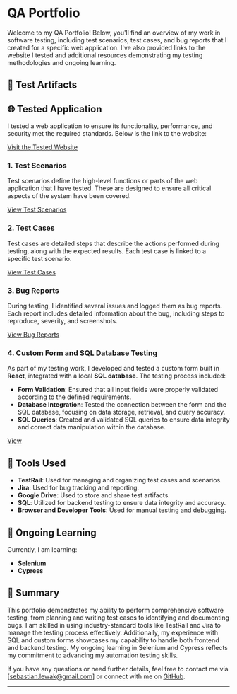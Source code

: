 # QA Portfolio

Welcome to my QA Portfolio! Below, you'll find an overview of my work in software testing, including test scenarios, test cases, and bug reports that I created for a specific web application. I've also provided links to the website I tested and additional resources demonstrating my testing methodologies and ongoing learning.

## 📂 Test Artifacts

## 🌐 Tested Application

I tested a web application to ensure its functionality, performance, and security met the required standards. Below is the link to the website:

[Visit the Tested Website](https://skleptest.pl/)

### 1. Test Scenarios
Test scenarios define the high-level functions or parts of the web application that I have tested. These are designed to ensure all critical aspects of the system have been covered.

[View Test Scenarios](https://drive.google.com/drive/folders/1sljB4LnVx4k2_JC6gGVbpBO8sDW5OvaQ?hl=pl)

### 2. Test Cases
Test cases are detailed steps that describe the actions performed during testing, along with the expected results. Each test case is linked to a specific test scenario.

[View Test Cases](https://drive.google.com/drive/folders/1bOpRBSNPWLUl5ggG4sUYm-R7xeOPsQNu?hl=pl)

### 3. Bug Reports
During testing, I identified several issues and logged them as bug reports. Each report includes detailed information about the bug, including steps to reproduce, severity, and screenshots.

[View Bug Reports](https://drive.google.com/drive/folders/1FFiZYniHSgMy7xwNoEDn9YvrpuZYW0cz?hl=pl)

### 4. Custom Form and SQL Database Testing

As part of my testing work, I developed and tested a custom form built in **React**, integrated with a local **SQL database**. The testing process included:

- **Form Validation**: Ensured that all input fields were properly validated according to the defined requirements.
- **Database Integration**: Tested the connection between the form and the SQL database, focusing on data storage, retrieval, and query accuracy.
- **SQL Queries**: Created and validated SQL queries to ensure data integrity and correct data manipulation within the database.

[View]()



## 🔧 Tools Used

- **TestRail**: Used for managing and organizing test cases and scenarios.
- **Jira**: Used for bug tracking and reporting.
- **Google Drive**: Used to store and share test artifacts.
- **SQL**: Utilized for backend testing to ensure data integrity and accuracy.
- **Browser and Developer Tools**: Used for manual testing and debugging.

## 🚀 Ongoing Learning

Currently, I am learning:

- **Selenium**
- **Cypress**

## 📝 Summary

This portfolio demonstrates my ability to perform comprehensive software testing, from planning and writing test cases to identifying and documenting bugs. I am skilled in using industry-standard tools like TestRail and Jira to manage the testing process effectively. Additionally, my experience with SQL and custom forms showcases my capability to handle both frontend and backend testing. My ongoing learning in Selenium and Cypress reflects my commitment to advancing my automation testing skills.

If you have any questions or need further details, feel free to contact me via [sebastian.lewak@gmail.com] or connect with me on [GitHub](https://github.com/sebastianlewak).

---
